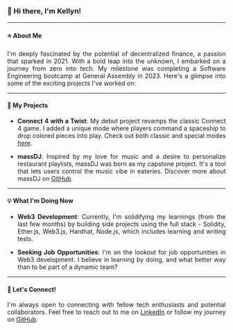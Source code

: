<div align="justify">

### :wave: Hi there, I'm Kellyn!

---

#### :star: About Me
I'm deeply fascinated by the potential of decentralized finance, a passion that sparked in 2021. With a bold leap into the unknown, I embarked on a journey from zero into tech. My milestone was completing a Software Engineering bootcamp at General Assembly in 2023. Here's a glimpse into some of the exciting projects I've worked on:

---

#### :rocket: My Projects

- **Connect 4 with a Twist**: My debut project revamps the classic Connect 4 game. I added a unique mode where players command a spaceship to drop colored pieces into play. Check out both classic and special modes [here](https://4game.netlify.app/).

- **massDJ**: Inspired by my love for music and a desire to personalize restaurant playlists, massDJ was born as my capstone project. It's a tool that lets users control the music vibe in eateries. Discover more about massDJ on [GitHub](https://github.com/kellynwong/massDJ).

---

#### :bulb: What I'm Doing Now

- **Web3 Development**: Currently, I'm solidifying my learnings (from the last few months) by building side projects using the full stack - Solidity, Ether.js, Web3.js, Hardhat, Node.js, which includes learning and writing tests.

- **Seeking Job Opportunities**: I'm on the lookout for job opportunities in Web3 development. I believe in learning by doing, and what better way than to be part of a dynamic team?

---

#### :email: Let's Connect!

I'm always open to connecting with fellow tech enthusiasts and potential collaborators. Feel free to reach out to me on [LinkedIn](https://www.linkedin.com/in/kellyn-wong) or follow my journey on [GitHub](https://github.com/kellynwong).

</div>
